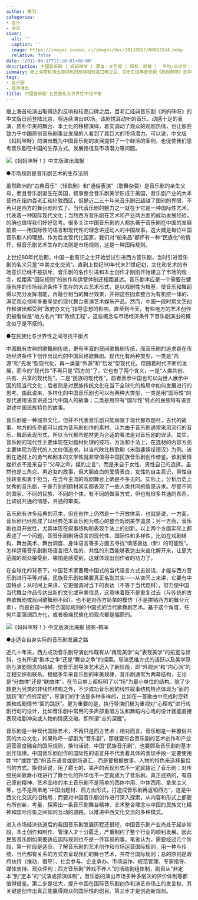 ```yaml
---
author: 慕羽
categories:
- 音乐
- 评论
cover:
  alt: ''
  caption: ''
  image: https://images.soomal.cc/images/doc/20110917/00013524.webp
  relative: false
date: '2011-09-17T17:18:01+08:00'
description: 中国音乐剧 | 妈妈咪呀 | 源自：文艺报 | 版权：转载 |  平均/总评分：08.00/8
summary: 继上海首轮演出取得热烈反响和较高口碑之后，百老汇经典音乐剧《妈妈咪呀》的中文版日前登陆北京，将连续演出80场。该剧悦耳动听的音乐、动感十足的表演、质朴华美的舞台、本土化的移植演绎，着实调动了观众的观剧热情，也让那些致力于中国原创音乐剧事业发展的人……
tags:
- 音乐剧
- 现场演出
title: 中国音乐剧 在民族化与世界性中找平衡
---
```


继上海首轮演出取得热烈反响和较高口碑之后，百老汇经典音乐剧《妈妈咪呀》的中文版日前登陆北京，将连续演出80场。该剧悦耳动听的音乐、动感十足的表演、质朴华美的舞台、本土化的移植演绎，着实调动了观众的观剧热情，也让那些致力于中国原创音乐剧事业发展的人看到了其巨大的市场潜力。可以说，中文版《妈妈咪呀》的演出既为中国音乐剧的发展提供了一个鲜活的案例，也促使我们思考音乐剧在中国的生存方式、发展路径及市场潜力等问题。

![《妈妈咪呀！》中文版演出海报](https://images.soomal.cc/images/doc/20110917/00013524.webp)





●市场规则是音乐剧艺术的生存法则

虽然欧洲的“古典音乐”（轻歌剧）和“通俗表演”（歌舞杂耍）是音乐剧的亲生父母，而且音乐剧诞生在英国，叙事整合音乐剧美学形成于美国，音乐剧产业的大本营也在纽约百老汇和伦敦西区，但是近二三十年来音乐剧已超越了国别的界限，不再只是西方的舞台剧形式了。当代音乐剧的魅力之一就在于它是一种国际性艺术，代表着一种国际现代文化；当然西方音乐剧在艺术和产业两方面的成功发展经验，的确也值得我们好好思考。很多关注中国音乐剧的人都执著于音乐剧在中国的发展前景――用国际性的语言和现代性的理念讲述动人的中国故事，这大概是每位中国音乐剧人的理想。作为后发现代化国家，我们对“舶来品”都怀有一种“民族化”的情怀，但音乐剧艺术生存的法则是市场规则，这是一种国际规则。

上世纪80年代后期，中国一批有识之士开始尝试引进西方音乐剧，当时引进音乐剧的名义只是“中美文化交流”。直到上世纪90年代末21世纪初，文化和艺术的市场意识已经不被排斥，音乐剧的名作引进和本土创作才刚刚开始建立了市场的观念，但距离“国际规则”的创作和运营体制还相距甚远。音乐剧本应是一个需要在健康有序的市场经济条件下生存的大众艺术形式，是以戏剧性为根基，使音乐和舞蹈得以充分发挥潜能，再融合相当的舞台效果，并把这些因素整合为有机统一体的、满足观众视听多重享受的现代舞台表演艺术娱乐产品。然而，中国一段时期文艺创作和演出都受到“政府办文化”指导思想的影响，直至到今天，有些地方的艺术创作仍被看做是“地方名片”和“政绩工程”。这些概念与市场经济条件下音乐剧演出的概念似乎是不搭的。

●在民族化与世界性之间寻找平衡点

中国既有古典的歌舞剧传统，更有丰富的民间歌舞剧传统，而音乐剧的追求是在市场经济条件下创作出现代的中国风格歌舞剧。现代化有两种类型，一类是“内源”和“先发”型现代化，再一类是“外源”和“后发”型现代化。但随着时代不断的发展，而今的“现代性”不再只是“西方的”了，它也有了两个含义，一是“人类共创、共有、共享的现代性”，二是“民族的现代性”。前者表示中国也可以向世人展示中国的现当代文化；后者则是对民族传统文化在当下全球化的格局中如何发展进行的思考。由此说来，多样化的中国音乐剧也可以有两种大类型，一类是用“国际性”的现代通用语言讲述当代中国人的故事；二类是用带有“国际性”特点的民族特有语言讲述中国民族特色的故事。

音乐剧是一种城市文化，但并不代表音乐剧只能局限于现代都市题材，古代的故事、地方的传奇都可以成为音乐剧创作的素材。认为由于音乐剧通常采用流行的音乐、舞蹈表现形式，所以当代都市题材更为合适的看法是对音乐剧的误读。其实，音乐剧的现代性主要体现在对题材处理的技巧、方法和手法上，在选材的内容方面主要体现为现代的人文价值追求。以当代陕北秧歌剧《米脂婆姨绥德汉》为例。该剧在选材上的勇气和剧本的文学性就非常值得中国民族音乐剧创作借鉴。该剧爱情挫折点不是来自于“父母之命，媒妁之言”，而是来自于女性、男性自己的选择。虽然也是三角恋、男追女的故事，但大胆直白的爱情表白，女性的自主意识，男性自我转变和勇于担当，在当今主流的戏剧舞台上确是不多见的。实际上，分析历史上优秀的音乐剧，千差万别的题材其实都表现了一些人类共同的情感诉求。尽管不同的国家、不同的民族、不同的个体，有不同的做事方式，但也有很多共通的东西，比如说共通的情感，共通的审美。

音乐剧有许多经典的范本，但在创作上仍然是一个开放体系，也就是说，一方面，音乐剧已经形成了以经典范本音乐剧为核心的整合戏剧美学追求；另一方面，音乐剧也具开放性，尤其体现在叙事结构和表现手法上的创新。以上两个方面实际上都表述了一个问题，即音乐剧剧场语言的现代性、国际性和多样性，比如在戏剧结构、舞台美术、舞台调度、身体语言等多方面去寻找“情感表达（新）的可能性”。怎样运用音乐剧剧场语言把人性的、共性的东西能够表达出来或化解开来，让更大范围的观众接受到、哪怕是感受到，这就体现出创作者的功力了。

在全球化的背景下，中国艺术家要用中国式的当代语言方式去说话，才能与西方音乐剧进行平等对话。民族音乐剧如果要真正名副其实――从空间上来讲，它要有中国特点；从时间上来讲，它更强调对当下的表达（不等于当代题材），努力使中国当代舞台作品传达出新的文化或审美信息，这意味着既不是重复过去（与传统的古典歌舞剧或民间歌舞剧不同），也不是对西方简单的模仿（不是拼贴西方的舞台元素），而是创造一种符合国际规则的中国式的当代歌舞剧艺术。基于这个角度，任何片面强调西方化，或者极端民族化的观点都是偏颇的。

![《妈妈咪呀！》中文版演出海报 摄影-韩军](https://images.soomal.cc/images/doc/20110917/00013525.webp)





●走适合自身实际的音乐剧发展之路

近几十年来，西方成功音乐剧导演创作既有从“再现美学”向“表现美学”的拓宽与倾斜，也有所谓“剧本之争”还是“舞台之争”的探索。导演思维方式的活跃以及美学原则与演剧观念的超越，使音乐剧导演艺术迈入了新阶段，即“外观派”和“内心派”的互相交织和联系。根据多年来音乐剧的审美规律，音乐剧通常为两幕结构，无论是“分曲体”还是“联曲体”，在节目单上都标明了以“场”为最小单位的结构。除了少数更为另类的非线性结构之外，不少成功音乐剧的线性叙事结构特点体现为“面的跳跃”和“点的深掘”，导演们的手法是多种多样的，比如在一首歌曲中完成时空转换和戏剧情节“面的跳跃”。更为重要的是，执行导演们极为重视对“心理戏”进行戏剧行动的设计，比如音乐剧中常用的多声部重唱方法和舞蹈内心戏的设计就能直接表现戏剧冲突或人物的情感交融，即所谓“点的深掘”。

音乐剧是一种现代国际艺术，不再只是西方艺术；相对而言，音乐剧是一种雅俗共赏的大众文化，如果称呼一部剧为“音乐剧”，那就要符合音乐剧的艺术创作和产业运营高度融合的国际规则，换句话说，中国“民族音乐剧”，也要顾及音乐剧的基本创作规律。中国音乐剧创作的国际性的语言并不代表着具体的表现手段一定要使用姓“中”或姓“西”的音乐语言或剧场语汇，而是要根据故事、人物的特色来选择最恰当的方式。换句话说，用了爵士的、美声的表现形式不一定就接近了音乐剧；对传统民间歌舞小戏进行了舞台化的升华也不一定就成为了音乐剧。真正成熟的，有自己原创精神、艺术品格的本土音乐剧不是简单的西体中用、中体西用、拿来主义等，也不是简单地“中国出题材、西方出形式，打造成音乐剧再返销西方”，这是中西文化交流的旧格局；而要对中国音乐剧创作进行深入探索，从内容和形式上都要有所创新，考量、探索出一条音乐剧舞台精神、艺术整合理念与中国的民族文化精神和国际形象之间如何互动的道路，以推进中西文化交流的多种模式。

进入市场经济轨道后的我国音乐剧发展历程还很短，中国音乐剧产业尚处于起步阶段，本土创作和制作、管理人才十分匮乏，严重制约了整个行业的顺利发展。因此民族音乐剧如果要适应国际规则也不是一件容易的事。笔者认为，需要经过几个阶段，第一阶段是适应，了解音乐剧的艺术创作和市场运营国际规则，用一种与传统、当代都有关系的方式去呈现我们的舞台艺术，并符合国际规则；总的原则是政府扶持（推动、倡导）、社会参与、企业承办、市场运作、规范管理、专家指导、媒体支持、观众评判；西方音乐剧“养戏不养人”的活动剧组体制，剧目从“非定本”到“定本”的“试演或预演体制”，音乐剧的演出市场多种多层次的评价体制等都值得借鉴。第二步是壮大，提升中国在国际音乐剧创作和演艺市场上的发言权，其关键是创作出真正能赢得观众的国际性的剧目。第三步才是创造新规则。